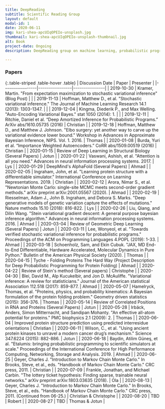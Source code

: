 ```yaml
---
title: DeepReading
subtitle: Scientific Reading Group
layout: default
modal-id: 1
date: 2020-06-11
img: kari-shea-apcUIqOPEIo-unsplash.jpg
thumbnail: kari-shea-apcUIqOPEIo-unsplash-thumbnail.jpg
alt: Book
project-date: Ongoing
description: DeepReading group on machine learning, probabilistic programming, high-performance computing, protein structure prediction and other interesting scientific areas.

---
```


### Papers

{:.table-striped .table-hover .table}
|     Discussion Date       |       Paper     |    Presenter   |
|-----------------|-----------------|----------------|
| 2019-10-30 | Kramer, Martin. "From expectation maximization to stochastic variational inference" (Blog Post) |  |
| 2019-11-13 | Hoffman, Matthew D., et al. "Stochastic variational inference." The Journal of Machine Learning Research 14.1 (2013): 1303-1347. | |
| 2019-12-04 | Kingma, Diederik P., and Max Welling. "Auto-Encoding Variational Bayes." stat 1050 (2014): 1. |  |
| 2019-12-11 | Ritchie, Daniel et al. “Deep Amortized Inference for Probabilistic Programs.” ArXiv abs/1610.05735 (2016) | Christian |
| 2019-12-18 | Hoffman, Matthew D., and Matthew J. Johnson. "Elbo surgery: yet another way to carve up the variational evidence lower bound." Workshop in Advances in Approximate Bayesian Inference, NIPS. Vol. 1. 2016. | Thomas |
| 2020-01-08 | Burda, Yuri et al. “Importance Weighted Autoencoders.” CoRR abs/1509.00519 (2016) | Christian |
| 2020-01-15 | Review of Deep Learning in Structural Biology (Several Papers) | Jotun |
| 2020-01-22 | Vaswani, Ashish, et al. "Attention is all you need." Advances in neural information processing systems. 2017. | Lys |
| 2020-01-29 | DeepMind's AlphaFold (Several Papers) | Ahmad |
| 2020-02-05 | Ingraham, John, et al. "Learning protein structure with a differentiable simulator." International Conference on Learning Representations. 2019. | Christian |
| 2020-02-12 | Arora, Nimar S., et al. "Newtonian Monte Carlo: single-site MCMC meets second-order gradient methods." arXiv preprint arXiv:2001.05567 (2020). | Ahmad |
| 2020-02-19 | Riesselman, Adam J., John B. Ingraham, and Debora S. Marks. "Deep generative models of genetic variation capture the effects of mutations." Nature methods 15.10 (2018): 816-822. | Lys |
| 2020-02-26 | Liu, Qiang, and Dilin Wang. "Stein variational gradient descent: A general purpose bayesian inference algorithm." Advances in neural information processing systems. 2016. | Ahmad |
| 2020-03-04 | Review of Geometric Deep Learning (Several Papers) | Jotun |
| 2020-03-11 | Lee, Wonyeol, et al. "Towards verified stochastic variational inference for probabilistic programs." Proceedings of the ACM on Programming Languages 4.POPL (2019): 1-33. | Ahmad |
| 2020-03-18 | Schoenholz, Sam, and Ekin Cubuk. "JAX, MD End-to-End Differentiable, Hardware Accelerated, Molecular Dynamics in Pure Python." Bulletin of the American Physical Society (2020). | Thomas |
| 2020-04-15 | Tyche - Folding Proteins The Hard Way (Project Description for Deep Probabilistic Programming for Protein Folding) | Ahmad |
| 2020-04-22 | Review of Stein's method (Several papers) | Christophe |
| 2020-04-30 | Blei, David M., Alp Kucukelbir, and Jon D. McAuliffe. "Variational inference: A review for statisticians." Journal of the American statistical Association 112.518 (2017): 859-877. | Ahmad |
| 2020-05-07 | Hamelryck, Thomas, et al. "Proteins, physics, and probability kinematics: A Bayesian formulation of the protein folding problem." Geometry driven statistics (2015): 356-376. | Thomas |
| 2020-05-14 | Review of Correlated Positions in RNA and Proteins (Several Papers) | Jotun |
| 2020-05-28 | Irbäck, Anders, Simon Mitternacht, and Sandipan Mohanty. "An effective all-atom potential for proteins." PMC biophysics 2.1 (2009): 2. | Thomas |
| 2020-06-04 | Improved protein structure prediction using predicted interresidue orientations | Christian |
| 2020-06-11 | Wilson, C., et al. "Using ancient protein kinases to unravel a modern cancer drug’s mechanism." Science 347.6224 (2015): 882-886. | Jotun |
| 2020-06-18 | Baydin, Atilim Güneş, et al. "Etalumis: bringing probabilistic programming to scientific simulators at scale." Proceedings of the International Conference for High Performance Computing, Networking, Storage and Analysis. 2019. | Ahmad |
| 2020-06-25 | Geyer, Charles J. "Introduction to Markov Chain Monte Carlo." In Brooks, Steve, et al., eds. "Handbook of Markov Chain Monte Carlo." CRC press, 2011. | Christian  |
| 2020-07-09 | Frankle, Jonathan, and Michael Carbin. "The lottery ticket hypothesis: Finding sparse, trainable neural networks." arXiv preprint arXiv:1803.03635 (2018). | Ola |
| 2020-08-13 | Geyer, Charles J. "Introduction to Markov Chain Monte Carlo." In Brooks, Steve, et al., eds. "Handbook of Markov Chain Monte Carlo." CRC press, 2011. (Continued from 06-25.) | Christian & Christophe |
| 2020-08-20 | TBD | Robert |
| 2020-08-27 | TBD | Thomas & Jotun |
